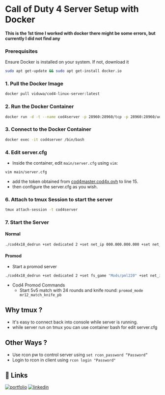 # Call of Duty 4 Server Setup with Docker

**This is the 1st time I worked with docker there might be some errors, but currently I did not find any**

### Prerequisites
Ensure Docker is installed on your system. If not, download it
```bash
sudo apt get-update && sudo apt get-install docker.io
```

### 1. Pull the Docker Image
```bash
docker pull viduwa/cod4-linux-server:latest
```


### 2. Run the Docker Container

```bash
docker run -d -t --name cod4server -p 28960:28960/tcp -p 28960:28960/udp viduwa/cod4-linux-server:latest
```

### 3. Connect to the Docker Container

```bash
docker exec -it cod4server /bin/bash
```

### 4. Edit server.cfg

- Inside the container, edit `main/server.cfg` using `vim`:
```bash
vim main/server.cfg
```
- add the token obtained from [cod4master.cod4x.ovh](https://cod4master.cod4x.ovh) to line 15.
- then configure the server.cfg as you wish.

### 6. Attach to tmux Session to start the server



```bash
tmux attach-session -t cod4server
```

### 7. Start the Server

#### Normal 
```bash
./cod4x18_dedrun +set dedicated 2 +set net_ip 000.000.000.000 +set net_port 28960 +set modstats 0 +set rcon_password “Password” +set sv_maxclients 16 +exec server.cfg
```
#### Promod 
- Start a promod server
```bash
./cod4x18_dedrun +set dedicated 2 +set fs_game "Mods/pml220" +set net_ip 000.000.000.000 +set net_port 28960 +set modstats 0 +set rcon_password “Password” +set sv_maxclients 16 +exec server.cfg
```

- Cod4 Promod Commands
    - Start 5v5 match with 24 rounds and knife round:  ```promod_mode mr12_match_knife_pb```





## Why tmux ?

- It's easy to connect back into console while server is running.
- while server run on tmux you can use container bash for edit server.cfg

## Other Ways ?

- Use rcon pw to control server using ```set rcon_password “Password” ```
- Login to rcon in client using ```rcon login "Password" ```

###
## 🔗 Links
[![portfolio](https://img.shields.io/badge/my_portfolio-000?style=for-the-badge&logo=ko-fi&logoColor=white)](https://viduwa.me/)
[![linkedin](https://img.shields.io/badge/linkedin-0A66C2?style=for-the-badge&logo=linkedin&logoColor=white)](https://www.linkedin.com/in/viduladeneth/)


